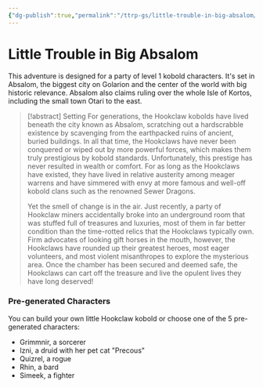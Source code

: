 ```yaml
---
{"dg-publish":true,"permalink":"/ttrp-gs/little-trouble-in-big-absalom/","title":"Little Trouble in Big Absalom","created":"2023-05-13T06:56:19.843+02:00","updated":"2023-05-13T07:14:53.834+02:00"}
---
```



# Little Trouble in Big Absalom

This adventure is designed for a party of level 1 kobold characters. It's set in Absalom, the biggest city on Golarion and the center of the world with big historic relevance. Absalom also claims ruling over the whole Isle of Kortos, including the small town Otari to the east.

> [!abstract] Setting
> For generations, the Hookclaw kobolds have lived beneath the city known as Absalom, scratching out a hardscrabble existence by scavenging from the earthpacked ruins of ancient, buried buildings. In all that time, the Hookclaws have never been conquered or wiped out by more powerful forces, which makes them truly prestigious by kobold standards. Unfortunately, this prestige has never resulted in wealth or comfort. For as long as the Hookclaws have existed, they have lived in relative austerity among meager warrens and have simmered with envy at more famous and well-off kobold clans such as the renowned Sewer Dragons.
> 
> Yet the smell of change is in the air. Just recently, a party of Hookclaw miners accidentally broke into an underground room that was stuffed full of treasures and luxuries, most of them in far better condition than the time-rotted relics that the Hookclaws typically own. Firm advocates of looking gift horses in the mouth, however, the Hookclaws have rounded up their greatest heroes, most eager volunteers, and most violent misanthropes to explore the mysterious area. Once the chamber has been secured and deemed safe, the Hookclaws can cart off the treasure and live the opulent lives they have long deserved!

### Pre-generated Characters

You can build your own little Hookclaw kobold or choose one of the 5 pre-generated characters:

- Grimmnir, a sorcerer
- Izni, a druid with her pet cat "Precous"
- Quizrel, a rogue
- Rhin, a bard
- Simeek, a fighter
